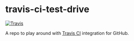 # travis-ci-test-drive

[![Travis](https://img.shields.io/travis/anishkny/travis-ci-test-drive.svg)](https://travis-ci.org/anishkny/travis-ci-test-drive)

A repo to play around with [Travis CI](https://travis-ci.org/anishkny/travis-ci-test-drive) integration for GitHub.
